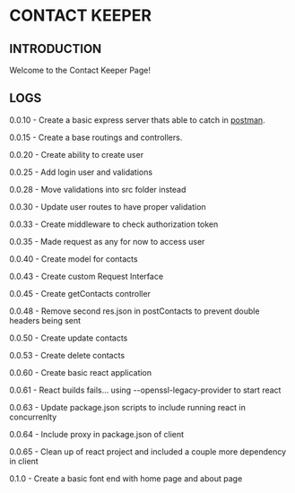 # CONTACT KEEPER

## INTRODUCTION

Welcome to the Contact Keeper Page!

## LOGS
[postman]: https://www.postman.com/

0.0.10 - Create a basic express server thats able to catch in [postman][postman].

0.0.15 - Create a base routings and controllers.

0.0.20 - Create ability to create user

0.0.25 - Add login user and validations

0.0.28 - Move validations into src folder instead

0.0.30 - Update user routes to have proper validation

0.0.33 - Create middleware to check authorization token

0.0.35 - Made request as any for now to access user

0.0.40 - Create model for contacts

0.0.43 - Create custom Request Interface

0.0.45 - Create getContacts controller

0.0.48 - Remove second res.json in postContacts to prevent double headers being sent

0.0.50 - Create update contacts

0.0.53 - Create delete contacts 

0.0.60 - Create basic react application

0.0.61 - React builds fails... using --openssl-legacy-provider to start react

0.0.63 - Update package.json scripts to include running react in concurrenlty

0.0.64 - Include proxy in package.json of client

0.0.65 - Clean up of react project and included a couple more dependency in client

0.1.0 - Create a basic font end with home page and about page
